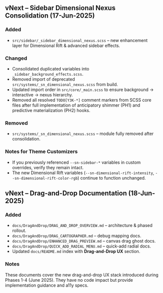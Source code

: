 ## vNext – Sidebar Dimensional Nexus Consolidation (17-Jun-2025)

### Added

- `src/sidebar/_sidebar_dimensional_nexus.scss` – new enhancement layer for Dimensional Rift & advanced sidebar effects.

### Changed

- Consolidated duplicated variables into `_sidebar_background_effects.scss`.
- Removed import of deprecated `src/systems/_sn_dimensional_nexus.scss` from build.
- Updated import order in `src/core/_main.scss` to ensure background → interactive → nexus hierarchy.
- Removed all resolved `TODO[Y3K-*]` comment markers from SCSS core files after full implementation of anticipatory shimmer (PH1) and predictive materialization (PH2) hooks.

### Removed

- `src/systems/_sn_dimensional_nexus.scss` – module fully removed after consolidation.

### Notes for Theme Customizers

- If you previously referenced `--sn-sidebar-*` variables in custom overrides, verify they remain intact.
- The new Dimensional Rift variables (`--sn-dimensional-rift-intensity`, `--sn-dimensional-rift-color-rgb`) continue to function unchanged.

## vNext – Drag-and-Drop Documentation (18-Jun-2025)

### Added

- `docs/DragAndDrop/DRAG_AND_DROP_OVERVIEW.md` – architecture & phased rollout.
- `docs/DragAndDrop/DRAG_CARTOGRAPHER.md` – debug mapping docs.
- `docs/DragAndDrop/ENHANCED_DRAG_PREVIEW.md` – canvas drag ghost docs.
- `docs/DragAndDrop/QUICK_ADD_RADIAL_MENU.md` – quick-add radial docs.
- Updated `docs/README.md` index with **Drag-and-Drop UX** section.

### Notes

These documents cover the new drag-and-drop UX stack introduced during Phases 1-4 (June 2025). They have no code impact but provide implementation guidance and a11y specs.
